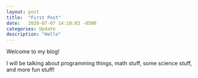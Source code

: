 ```yaml
---
layout: post
title:  "First Post"
date:   2020-07-07 14:10:03 -0500
categories: Update
description: "Hello"
---
```


Welcome to my blog!

I will be talking about programming things, math stuff, some science stuff, and more fun stuff!
